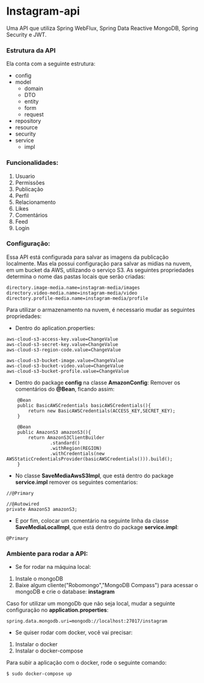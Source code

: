 # Instagram-api

Uma API que utiliza Spring WebFlux, Spring Data Reactive MongoDB, Spring Security e JWT. 

### Estrutura da API
Ela conta com a seguinte estrutura: 

- config
- model
    - domain
    - DTO
    - entity
    - form
    - request
- repository
- resource
- security
- service
    - impl

### Funcionalidades:

1. Usuario
2. Permissões
3. Publicação
4. Perfil
5. Relacionamento
6. Likes
7. Comentários
8. Feed
9. Login

### Configuração: 

Essa API está configurada para salvar as imagens da publicação localmente. Mas ela possui configuração para salvar as midias na nuvem, em um bucket da AWS, utilizando o serviço S3.
As seguintes propriedades determina o nome das pastas locais que serão criadas:
```
directory.image-media.name=instagram-media/images
directory.video-media.name=instagram-media/video
directory.profile-media.name=instagram-media/profile
```
 
Para utilizar o armazenamento na nuvem, é necessario mudar as seguintes propriedades:
- Dentro do aplication.properties: 
```
aws-cloud-s3-access-key.value=ChangeValue
aws-cloud-s3-secret-key.value=ChangeValue
aws-cloud-s3-region-code.value=ChangeValue

aws-cloud-s3-bucket-image.value=ChangeValue
aws-cloud-s3-bucket-video.value=ChangeValue
aws-cloud-s3-bucket-profile.value=ChangeValue
```
- Dentro do package **config** na classe **AmazonConfig**: 
Remover os comentários do **@Bean**, ficando assim: 
```
    @Bean
    public BasicAWSCredentials basicAWSCredentials(){
        return new BasicAWSCredentials(ACCESS_KEY,SECRET_KEY);
    }

    @Bean
    public AmazonS3 amazonS3(){
        return AmazonS3ClientBuilder
                .standard()
                .withRegion(REGION)
                .withCredentials(new AWSStaticCredentialsProvider(basicAWSCredentials())).build();
    }
```
- No classe **SaveMediaAwsS3Impl**, que está dentro do package **service.impl** remover os seguintes comentarios: 
```
//@Primary

//@Autowired
private AmazonS3 amazonS3;
```
- E por fim, colocar um comentário na seguinte linha da classe **SaveMediaLocalImpl**, que está dentro do package **service.impl**: 
```
@Primary
```

### Ambiente para rodar a API: 

- Se for rodar na máquina local: 
1. Instale o mongoDB
2. Baixe algum cliente("Robomongo","MongoDB Compass") para acessar o mongoDB e crie o database: **instagram**

Caso for utilizar um mongoDb que não seja local, mudar a seguinte configuração no **application.properties**:
```
spring.data.mongodb.uri=mongodb://localhost:27017/instagram
```

- Se quiser rodar com docker, você vai precisar: 
1. Instalar o docker
2. Instalar o docker-compose

Para subir a aplicação com o docker, rode o seguinte comando: 

```
$ sudo docker-compose up  
```

